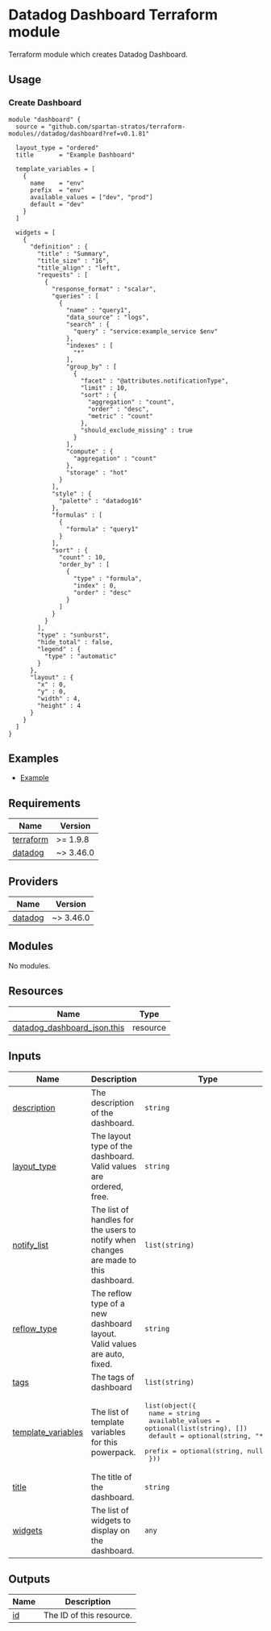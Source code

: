 # Datadog Dashboard Terraform module

Terraform module which creates Datadog Dashboard.

## Usage

### Create Dashboard

```hcl
module "dashboard" {
  source = "github.com/spartan-stratos/terraform-modules//datadog/dashboard?ref=v0.1.81"

  layout_type = "ordered"
  title       = "Example Dashboard"

  template_variables = [
    {
      name    = "env"
      prefix  = "env"
      available_values = ["dev", "prod"]
      default = "dev"
    }
  ]

  widgets = [
    {
      "definition" : {
        "title" : "Summary",
        "title_size" : "16",
        "title_align" : "left",
        "requests" : [
          {
            "response_format" : "scalar",
            "queries" : [
              {
                "name" : "query1",
                "data_source" : "logs",
                "search" : {
                  "query" : "service:example_service $env"
                },
                "indexes" : [
                  "*"
                ],
                "group_by" : [
                  {
                    "facet" : "@attributes.notificationType",
                    "limit" : 10,
                    "sort" : {
                      "aggregation" : "count",
                      "order" : "desc",
                      "metric" : "count"
                    },
                    "should_exclude_missing" : true
                  }
                ],
                "compute" : {
                  "aggregation" : "count"
                },
                "storage" : "hot"
              }
            ],
            "style" : {
              "palette" : "datadog16"
            },
            "formulas" : [
              {
                "formula" : "query1"
              }
            ],
            "sort" : {
              "count" : 10,
              "order_by" : [
                {
                  "type" : "formula",
                  "index" : 0,
                  "order" : "desc"
                }
              ]
            }
          }
        ],
        "type" : "sunburst",
        "hide_total" : false,
        "legend" : {
          "type" : "automatic"
        }
      },
      "layout" : {
        "x" : 0,
        "y" : 0,
        "width" : 4,
        "height" : 4
      }
    }
  ]
}
```

## Examples

- [Example](./examples/complete/)

<!-- BEGIN_TF_DOCS -->

## Requirements

| Name                                                                      | Version   |
|---------------------------------------------------------------------------|-----------|
| <a name="requirement_terraform"></a> [terraform](#requirement\_terraform) | >= 1.9.8  |
| <a name="requirement_datadog"></a> [datadog](#requirement\_datadog)       | ~> 3.46.0 |

## Providers

| Name                                                          | Version   |
|---------------------------------------------------------------|-----------|
| <a name="provider_datadog"></a> [datadog](#provider\_datadog) | ~> 3.46.0 |

## Modules

No modules.

## Resources

| Name                                                                                                                        | Type     |
|-----------------------------------------------------------------------------------------------------------------------------|----------|
| [datadog_dashboard_json.this](https://registry.terraform.io/providers/DataDog/datadog/latest/docs/resources/dashboard_json) | resource |

## Inputs

| Name                                                                                       | Description                                                                          | Type                                                                                                                                                                                                                          | Default | Required |
|--------------------------------------------------------------------------------------------|--------------------------------------------------------------------------------------|-------------------------------------------------------------------------------------------------------------------------------------------------------------------------------------------------------------------------------|---------|:--------:|
| <a name="input_description"></a> [description](#input\_description)                        | The description of the dashboard.                                                    | `string`                                                                                                                                                                                                                      | `null`  |    no    |
| <a name="input_layout_type"></a> [layout\_type](#input\_layout\_type)                      | The layout type of the dashboard. Valid values are ordered, free.                    | `string`                                                                                                                                                                                                                      | n/a     |   yes    |
| <a name="input_notify_list"></a> [notify\_list](#input\_notify\_list)                      | The list of handles for the users to notify when changes are made to this dashboard. | `list(string)`                                                                                                                                                                                                                | `[]`    |    no    |
| <a name="input_reflow_type"></a> [reflow\_type](#input\_reflow\_type)                      | The reflow type of a new dashboard layout. Valid values are auto, fixed.             | `string`                                                                                                                                                                                                                      | `null`  |    no    |
| <a name="input_tags"></a> [tags](#input\_tags)                                             | The tags of dashboard                                                                | `list(string)`                                                                                                                                                                                                                | `[]`    |    no    |
| <a name="input_template_variables"></a> [template\_variables](#input\_template\_variables) | The list of template variables for this powerpack.                                   | <pre>list(object({<br/>    name             = string<br/>    available_values = optional(list(string), [])<br/>    default          = optional(string, "*")<br/>    prefix           = optional(string, null)<br/>  }))</pre> | `[]`    |    no    |
| <a name="input_title"></a> [title](#input\_title)                                          | The title of the dashboard.                                                          | `string`                                                                                                                                                                                                                      | n/a     |   yes    |
| <a name="input_widgets"></a> [widgets](#input\_widgets)                                    | The list of widgets to display on the dashboard.                                     | `any`                                                                                                                                                                                                                         | `[]`    |    no    |

## Outputs

| Name                                       | Description              |
|--------------------------------------------|--------------------------|
| <a name="output_id"></a> [id](#output\_id) | The ID of this resource. |

<!-- END_TF_DOCS -->
